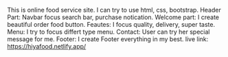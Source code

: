 This is online food service site. I can try to use html, css, bootstrap. 
Header Part: Navbar focus search bar, purchase notication. 
Welcome part: I create beautiful order food button.
Feautes: I focus quality, delivery, super taste.
Menu: I try to focus differt type menu.
Contact: User can try her special message for me.
Footer: I create Footer everything in my best.
live link: https://hiyafood.netlify.app/

